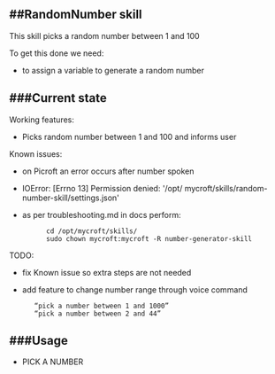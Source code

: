 ##RandomNumber skill
---

This skill picks a random number between 1 and 100

To get this done we need:

* to assign a variable to generate a random number

###Current state 
---

Working features:

* Picks random number between 1 and 100 and informs user


Known issues:

* on Picroft an error occurs after number spoken
* IOError: [Errno 13] Permission denied: '/opt/     mycroft/skills/random-number-skill/settings.json'

* as per troubleshooting.md in docs perform:

            cd /opt/mycroft/skills/
            sudo chown mycroft:mycroft -R number-generator-skill
  
TODO:

* fix Known issue so extra steps are not needed

* add feature to change number range through voice command

         “pick a number between 1 and 1000”
         “pick a number between 2 and 44”
         
###Usage
---
- PICK A NUMBER
